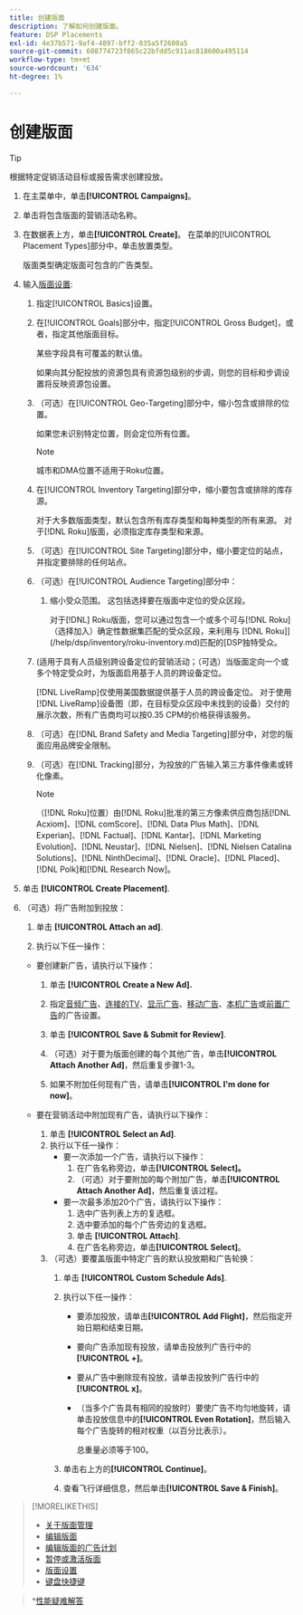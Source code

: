 ```yaml
---
title: 创建版面
description: 了解如何创建版面。
feature: DSP Placements
exl-id: 4e37b571-9af4-4897-bff2-035a5f2600a5
source-git-commit: 608774723f865c22bfdd5c911ac818600a495114
workflow-type: tm+mt
source-wordcount: '634'
ht-degree: 1%

---
```


# 创建版面

>[!TIP]
>
>根据特定促销活动目标或报告需求创建投放。

1. 在主菜单中，单击&#x200B;**[!UICONTROL Campaigns]**。

1. 单击将包含版面的营销活动名称。

1. 在数据表上方，单击&#x200B;**[!UICONTROL Create]**。 在菜单的[!UICONTROL Placement Types]部分中，单击放置类型。

   版面类型确定版面可包含的广告类型。

1. 输入[版面设置](placement-settings.md):

   1. 指定[!UICONTROL Basics]设置。

   1. 在[!UICONTROL Goals]部分中，指定[!UICONTROL Gross Budget]，或者，指定其他版面目标。

      某些字段具有可覆盖的默认值。

      如果向其分配投放的资源包具有资源包级别的步调，则您的目标和步调设置将反映资源包设置。

   1. （可选）在[!UICONTROL Geo-Targeting]部分中，缩小包含或排除的位置。

      如果您未识别特定位置，则会定位所有位置。

      >[!NOTE]
      >
      >城市和DMA位置不适用于Roku位置。

   1. 在[!UICONTROL Inventory Targeting]部分中，缩小要包含或排除的库存源。

      对于大多数版面类型，默认包含所有库存类型和每种类型的所有来源。 对于[!DNL Roku]版面，必须指定库存类型和来源。

   1. （可选）在[!UICONTROL Site Targeting]部分中，缩小要定位的站点，并指定要排除的任何站点。

   1. （可选）在[!UICONTROL Audience Targeting]部分中：

      1. 缩小受众范围。 这包括选择要在版面中定位的受众区段。

         对于[!DNL] Roku版面，您可以通过包含一个或多个可与[!DNL Roku]（选择加入）确定性数据集匹配的受众区段，来利用与 [!DNL Roku]](/help/dsp/inventory/roku-inventory.md)匹配的[DSP独特受众。
   1. (适用于具有人员级别跨设备定位的营销活动；（可选）当版面定向一个或多个特定受众时，为版面启用基于人员的跨设备定位。

      [!DNL LiveRamp]仅使用美国数据提供基于人员的跨设备定位。 对于使用[!DNL LiveRamp]设备图（即，在目标受众区段中未找到的设备）交付的展示次数，所有广告商均可以按0.35 CPM的价格获得该服务。

   1. （可选）在[!DNL Brand Safety and Media Targeting]部分中，对您的版面应用品牌安全限制。

   1. （可选）在[!DNL Tracking]部分，为投放的广告输入第三方事件像素或转化像素。

      >[!NOTE]
      >
      >（[!DNL Roku]位置）由[!DNL Roku]批准的第三方像素供应商包括[!DNL Acxiom]、[!DNL comScore]、[!DNL Data Plus Math]、[!DNL Experian]、[!DNL Factual]、[!DNL Kantar]、[!DNL Marketing Evolution]、[!DNL Neustar]、[!DNL Nielsen]、[!DNL Nielsen Catalina Solutions]、[!DNL NinthDecimal]、[!DNL Oracle]、[!DNL Placed]、[!DNL Polk]和[!DNL Research Now]。


1. 单击 **[!UICONTROL Create Placement]**.

1. （可选）将广告附加到投放：

   1. 单击 **[!UICONTROL Attach an ad]**.

   1. 执行以下任一操作：
   * 要创建新广告，请执行以下操作：

      1. 单击 **[!UICONTROL Create a New Ad].**

      1. 指定[音频广告](/help/dsp/campaign-management/ads/ad-settings-audio.md)、[连接的TV](/help/dsp/campaign-management/ads/ad-settings-connected-tv.md)、[显示广告](/help/dsp/campaign-management/ads/ad-settings-display.md)、[移动广告](/help/dsp/campaign-management/ads/ad-settings-mobile.md)、[本机广告](/help/dsp/campaign-management/ads/ad-settings-native.md)或[前置广告](/help/dsp/campaign-management/ads/ad-settings-pre-roll.md)的广告设置。

      1. 单击 **[!UICONTROL Save & Submit for Review]**.

      1. （可选）对于要为版面创建的每个其他广告，单击&#x200B;**[!UICONTROL Attach Another Ad]**，然后重复步骤1-3。

      1. 如果不附加任何现有广告，请单击&#x200B;**[!UICONTROL I'm done for now]**。
   * 要在营销活动中附加现有广告，请执行以下操作：

      1. 单击 **[!UICONTROL Select an Ad]**.
      1. 执行以下任一操作：
         * 要一次添加一个广告，请执行以下操作：
            1. 在广告名称旁边，单击&#x200B;**[!UICONTROL Select]。**
            1. （可选）对于要附加的每个附加广告，单击&#x200B;**[!UICONTROL Attach Another Ad]**，然后重复该过程。
         * 要一次最多添加20个广告，请执行以下操作：
            1. 选中广告列表上方的复选框。
            1. 选中要添加的每个广告旁边的复选框。
            1. 单击 **[!UICONTROL Attach]**.
            1. 在广告名称旁边，单击&#x200B;**[!UICONTROL Select]**。
      1. （可选）要覆盖版面中特定广告的默认投放期和广告轮换：
         1. 单击 **[!UICONTROL Custom Schedule Ads]**.

         1. 执行以下任一操作：

            * 要添加投放，请单击&#x200B;**[!UICONTROL Add Flight]**，然后指定开始日期和结束日期。

            * 要向广告添加现有投放，请单击投放列广告行中的&#x200B;**[!UICONTROL +]**。

            * 要从广告中删除现有投放，请单击投放列广告行中的&#x200B;**[!UICONTROL x]**。

            * （当多个广告具有相同的投放时）要使广告不均匀地旋转，请单击投放信息中的&#x200B;**[!UICONTROL Even Rotation]**，然后输入每个广告旋转的相对权重（以百分比表示）。

               总重量必须等于100。
         1. 单击右上方的&#x200B;**[!UICONTROL Continue]**。

         1. 查看飞行详细信息，然后单击&#x200B;**[!UICONTROL Save & Finish]**。




>[!MORELIKETHIS]
>
>* [关于版面管理](placement-about.md)
>* [编辑版面](placement-edit.md)
>* [编辑版面的广告计划](placement-edit-ad-schedule.md)
>* [暂停或激活版面](placement-pause-activate.md)
>* [版面设置](placement-settings.md)
>* [键盘快捷键](/help/dsp/campaign-management/reports/keyboard-shortcuts.md)

   >*[性能疑难解答](/help/dsp/optimization/troubleshooting-performance.md)

